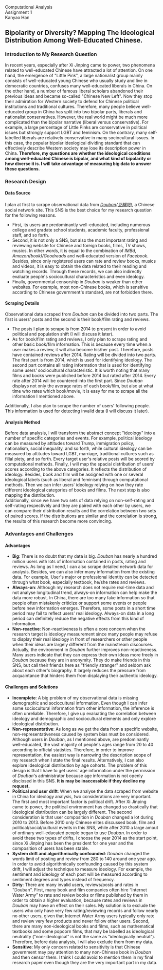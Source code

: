  
Computational Analysis  
Assignment 1   
Kanyao Han


## Bipolarity or Diversity? Mapping The Ideological Distribution Among Well-Educated Chinese.

### Introduction to My Research Question

In recent years, especially after Xi Jinping came to power, two phenomena related to well-educated Chinese have attracted a lot of attention. On one hand, the emergence of "Little Pink", a large nationalist group mainly consists of well-educated young Chinese who usually study and live in democratic countries, confuses many well-educated liberals in China. On the other hand, a number of famous liberal scholars abandoned their previous ideas and became so-called "Chinese New Left". Now they stop their admiration for Western society to defend for Chinese political institutions and traditional cultures. Therefore, many people believe well-educated group in China has split into two bipolar parts, liberals and nationalist conservatives. However, the real world might be much more complicated than the bipolar narrative (liberal versus conservative). For example, a large percentage of Little Pinks are conservative in political issues but strongly support LGBT and feminism. On the contrary, many self-labelled liberals are relatively conservative in many sociocultural issues. In this case, the popular bipolar ideological dividing standard that can effectively describe Western society may lose its description power in China. **Therefore, my questions are whether the ideological conditions among well-educated Chinese is bipolar, and what kind of bipolarity or how diverse it is. I will take advantage of measuring big data to answer these questions.**

### Research Design
#### Data Source
I plan at first to scrape observational data from [*Douban(豆瓣网)*](www.douban.com), a Chinese social network site. This SNS is the best choice for my research question for the following reasons.  

- First, its users are predominantly well-educated, including numerous college and gradate school students, academic faculty, professional staff, and so forth.    
- Second, it is not only a SNS, but also the most important rating and reviewing website for Chinese and foreign books, films, TV shows, musics. In other words, it is equal to the combination of *IMBd*, *Amazon(book)/Goodreads* and well-educated version of *Facebook*. Besides, since only registered users can rate and review books, musics and videos, it is easy to obtain the data related to their reading and watching records. Through these records, we can also indirectly evaluate people's sociocultural characteristics and even ideology.  
- Finally, governmental censorship in *Douban* is weaker than other websites. For example, most non-Chinese books, which is sensitive according to Chinese government's standard, are not forbidden there.         
#### Scraping Details
Observational data scraped from *Douban* can be divided into two parts. The first is users' posts and the second is their book/film rating and reviews.

- The posts I plan to scrape is from 2014 to present in order to avoid political and population shift (I will discuss it later).  
- As for book/film rating and reviews, I only plan to scrape rating and other basic book/film information. This is because every time when a user makes a review, it will also become his/her post. Therefore, posts have contained reviews after 2014. Rating will be divided into two parts. The first part is from 2014, which is used for identifying ideology. The second part contains all rating information that is used for identifying some users' sociocultural characteristic. It is worth noting that many films and books were published before 2014 but rated after 2014. Every rate after 2014 will be countered into the first part. Since *Douban* displays not only the average rates of each book/film, but also at what time who rates which book/movie, it is easy for me to scrape all the information I mentioned above.   

Additionally, I also plan to scrape the number of users' following people. This information is used for detecting invalid data (I will discuss it later).     
#### Analysis Method
Before data analysis, I will transform the abstract concept "ideology" into a number of specific categories and events. For example, political ideology can be measured by attitudes toward Trump, immigration policy, nationalism, social inequality, and so forth, while cultural ideology can be measured by attitudes toward LGBT, marriage,  traditional cultures such as filial piety, and so forth. Every target user's relative posts will be scored by computational methods. Finally, I will map the spacial distribution of users' scores according to the above categories. It reflects the distribution of ideology.
Besides, book and film will be assigned with one or several ideological labels (such as liberal and feminism) through computational methods. Then we can infer users' ideology relying on how they rate different ideological categories of books and films. The next step is also mapping the distribution.        
Additionally, since we have two sets of data relying on non-self-rating and self-rating respectively and they are paired with each other by users, we can compare their distribution results and the correlation between two sets of paired scores. If the distributions are similar and the correlation is strong, the results of this research become more convincing.
### Advantages and Challenges   
#### Advantages
- **Big**: There is no doubt that my data is big. *Douban* has nearly a hundred million users with lots of information contained in posts, rating and reviews. As long as I need, I can also scrape detailed network data for analysis. Besides, we can also infer many information from the existing data. For example, User's major or professional identity can be detected through what book, especially textbook, he/she rates and reviews.          
- **Always-on**: Although my research does not require real-time data and not analyse longitudinal trend, always-on information can help make the data more robust. In China, there are too many fake information so that people often mistakenly criticize or support some events or people before new information emerges. Therefore, some posts in a short time period may fail to reflect users' real ideology. Always-on data in a long period can definitely reduce the negative effects from this kind of information.
- **Non-reactive**: Non-reactiveness is often a core concern when the research target is ideology measurement since many people may refuse to display their real ideology in front of researchers or other people when their ideas are largely different from the mainstream discourses. Actually, the environment in *Douban* further improves non-reactiveness. Many users indicate that they can express their own ideas more freely in *Douban* because they are in anonymity. They do make friends in this SNS, but call their friends here as "friendly stranger" and seldom ask about each other's biography. It largely reduces the pressure from acquaintance that  hinders them from displaying their authentic ideology.    
#### Challenges and Solutions
- **Incomplete**: A big problem of my observational data is missing demographic and sociocultural information. Even though I can infer some sociocultural information from other information, the inference is often unreliable. Therefore, I give up evaluating the correlation between ideology and demographic and  sociocultural elements and only explore ideological distribution.
- **Non-representative**: As long as we get the data from a specific website, non-representativeness caused by system bias must be considered. Although users in *Douban*, as I mentioned above, are predominantly well-educated, the vast majority of people's ages range from 20 to 40 according to official statistics. Therefore, in order to improve representation, the easiest way is narrowing the description scope of my research when I state  the  final results. Alternatively, I can also explore ideological distribution by age cohorts. The problem of this design is that I have to get users' age information under the permission of *Douban*'s administrator because age information is not openly disclosed in this SNS. **It is may be inaccessible if they decline my request.**      
- **Political and user drift**: When we analyse the data scraped from website in China for ideology analysis, two considerations are very important. The first and most important factor is political drift. After Xi Jinping came to power, the political environment has changed so drastically that ideological distribution can be largely different. The second consideration is that user composition in *Douban* changed a lot during 2010 to 2013. Before 2010 only Chinese elites discussed book, film and political/social/cultural events in this SNS, while after 2010 a large amout of ordinary well-educated people began to use *Douban*. In order to avoid these two types of drifts, I choose the year 2014 as the start point, since Xi Jinping has been the president for one year and the composition of users has been stable.     
- **System drift and algorithmically confounded**: *Douban* changed the words limit of posting and review from 280 to 140 around one year ago. In order to avoid  algorithmically confounding caused by this system drift, I will adjust the technique to measure ideology. For example, the sentiment and ideology of each post will be measured according to sentiment degrees and types instead of frequency.   
- **Dirty**: There are many invalid users, reviews/posts and rates in "Douban". First, many book and film companies often hire “Internet Water Army” to rate and review books or films published by them in order to obtain a higher evaluation, because rates and reviews in *Douban* may have an effect on their sales. My solution is to exclude the users who only have very few rating/reviewing records and follow nearly no other users, given that Internet Water Army users typically only rate and review very few products and never follow other users. Second, there are many non-ideological books and films, such as mathematical textbooks and some popcorn films, that may be labelled as ideological neutrality ("non-ideological" is not the same as "ideologically neutral"). Therefore, before data analysis, I will also exclude them from my data.    
- **Sensitive**: My only concern related to sensitivity is that Chinese government may pay attention to many non-Chinese book in *Douban* and then censor them. I think I could avoid to mention them in my final research paper even though they are the very important part in my data. 


